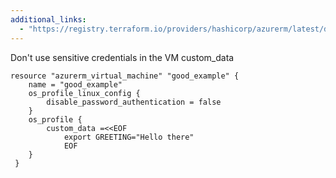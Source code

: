 ```yaml
---
additional_links: 
  - "https://registry.terraform.io/providers/hashicorp/azurerm/latest/docs/resources/virtual_machine#custom_data"
---
```


Don't use sensitive credentials in the VM custom_data

```hcl
resource "azurerm_virtual_machine" "good_example" {
 	name = "good_example"
	os_profile_linux_config {
		disable_password_authentication = false
	}
	os_profile {
		custom_data =<<EOF
			export GREETING="Hello there"
			EOF
	}
 }
```
